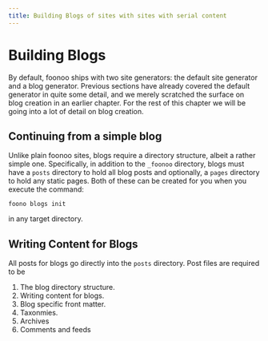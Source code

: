```yaml
---
title: Building Blogs of sites with sites with serial content
---
```


# Building Blogs

By default, foonoo ships with two site generators: the default site generator and a blog generator. Previous sections have already covered the default generator in quite some detail, and we merely scratched the surface on blog creation in an earlier chapter. For the rest of this chapter we will be going into a lot of detail on blog creation.

## Continuing from a simple blog
Unlike plain foonoo sites, blogs require a directory structure, albeit a rather simple one. Specifically, in addition to the `_foonoo` directory, blogs must have a `posts` directory to hold all blog posts and optionally, a `pages` directory to hold any static pages. Both of these can be created for you when you execute the command:

    foono blogs init

in any target directory.

## Writing Content for Blogs
All posts for blogs go directly into the `posts` directory. Post files are required to be 
1. The blog directory structure.
1. Writing content for blogs.
1. Blog specific front matter.
1. Taxonmies.
1. Archives
1. Comments and feeds